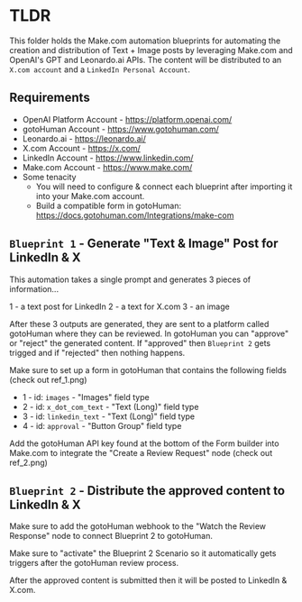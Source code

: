 # TLDR

This folder holds the Make.com automation blueprints for automating the creation and distribution
of Text + Image posts by leveraging Make.com and OpenAI's GPT and Leonardo.ai APIs. The content will be distributed to 
an `X.com account` and a `LinkedIn Personal Account`.

## Requirements

- OpenAI Platform Account - https://platform.openai.com/
- gotoHuman Account - https://www.gotohuman.com/
- Leonardo.ai - https://leonardo.ai/
- X.com Account - https://x.com/
- LinkedIn Account - https://www.linkedin.com/
- Make.com Account - https://www.make.com/
- Some tenacity
  - You will need to configure & connect each blueprint after importing it into your Make.com account.
  - Build a compatible form in gotoHuman: https://docs.gotohuman.com/Integrations/make-com

## `Blueprint 1` - Generate "Text & Image" Post for LinkedIn & X

This automation takes a single prompt and generates 3 pieces of information...

1 - a text post for LinkedIn
2 - a text for X.com
3 - an image

After these 3 outputs are generated, they are sent to a platform called gotoHuman where they can be reviewed.
In gotoHuman you can "approve" or "reject" the generated content.
If "approved" then `Blueprint 2` gets trigged and if "rejected" then nothing happens.

Make sure to set up a form in gotoHuman that contains the following fields (check out ref_1.png)

- 1 - id: `images` - "Images" field type
- 2 - id: `x_dot_com_text` - "Text (Long)" field type
- 3 - id: `linkedin_text` - "Text (Long)" field type
- 4 - id: `approval` - "Button Group" field type

Add the gotoHuman API key found at the bottom of the Form builder into Make.com to integrate the
"Create a Review Request" node (check out ref_2.png)

## `Blueprint 2` - Distribute the approved content to LinkedIn & X

Make sure to add the gotoHuman webhook to the "Watch the Review Response" node to connect Blueprint 2 to gotoHuman.

Make sure to "activate" the Blueprint 2 Scenario so it automatically gets triggers after the 
gotoHuman review process.

After the approved content is submitted then it will be posted to LinkedIn & X.com.